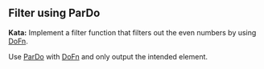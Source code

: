 <!--
  ~  Licensed to the Apache Software Foundation (ASF) under one
  ~  or more contributor license agreements.  See the NOTICE file
  ~  distributed with this work for additional information
  ~  regarding copyright ownership.  The ASF licenses this file
  ~  to you under the Apache License, Version 2.0 (the
  ~  "License"); you may not use this file except in compliance
  ~  with the License.  You may obtain a copy of the License at
  ~
  ~      http://www.apache.org/licenses/LICENSE-2.0
  ~
  ~  Unless required by applicable law or agreed to in writing, software
  ~  distributed under the License is distributed on an "AS IS" BASIS,
  ~  WITHOUT WARRANTIES OR CONDITIONS OF ANY KIND, either express or implied.
  ~  See the License for the specific language governing permissions and
  ~  limitations under the License.
  -->

Filter using ParDo
------------------

**Kata:** Implement a filter function that filters out the even numbers by using 
[DoFn](https://beam.apache.org/releases/javadoc/current/org/apache/beam/sdk/transforms/DoFn.html).

<div class="hint">
  Use <a href="https://beam.apache.org/releases/javadoc/current/org/apache/beam/sdk/transforms/ParDo.html">
  ParDo</a> with
  <a href="https://beam.apache.org/releases/javadoc/current/org/apache/beam/sdk/transforms/DoFn.html">
    DoFn</a> and only output the intended element.
</div>
